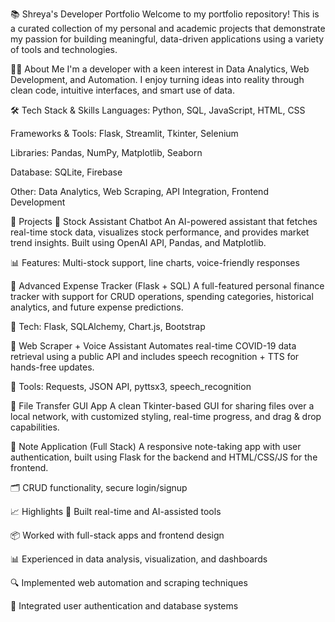📚 Shreya's Developer Portfolio
Welcome to my portfolio repository! This is a curated collection of my personal and academic projects that demonstrate my passion for building meaningful, data-driven applications using a variety of tools and technologies.

👩‍💻 About Me
I'm a developer with a keen interest in Data Analytics, Web Development, and Automation. I enjoy turning ideas into reality through clean code, intuitive interfaces, and smart use of data.

🛠️ Tech Stack & Skills
Languages: Python, SQL, JavaScript, HTML, CSS

Frameworks & Tools: Flask, Streamlit, Tkinter, Selenium

Libraries: Pandas, NumPy, Matplotlib, Seaborn

Database: SQLite, Firebase

Other: Data Analytics, Web Scraping, API Integration, Frontend Development

💼 Projects
🔹 Stock Assistant Chatbot
An AI-powered assistant that fetches real-time stock data, visualizes stock performance, and provides market trend insights. Built using OpenAI API, Pandas, and Matplotlib.

📊 Features: Multi-stock support, line charts, voice-friendly responses

🔹 Advanced Expense Tracker (Flask + SQL)
A full-featured personal finance tracker with support for CRUD operations, spending categories, historical analytics, and future expense predictions.

💸 Tech: Flask, SQLAlchemy, Chart.js, Bootstrap

🔹 Web Scraper + Voice Assistant
Automates real-time COVID-19 data retrieval using a public API and includes speech recognition + TTS for hands-free updates.

🦾 Tools: Requests, JSON API, pyttsx3, speech_recognition

🔹 File Transfer GUI App
A clean Tkinter-based GUI for sharing files over a local network, with customized styling, real-time progress, and drag & drop capabilities.

🔹 Note Application (Full Stack)
A responsive note-taking app with user authentication, built using Flask for the backend and HTML/CSS/JS for the frontend.

🗂️ CRUD functionality, secure login/signup

📈 Highlights
🧠 Built real-time and AI-assisted tools

📦 Worked with full-stack apps and frontend design

📊 Experienced in data analysis, visualization, and dashboards

🔍 Implemented web automation and scraping techniques

🔐 Integrated user authentication and database systems
